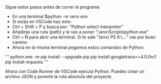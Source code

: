 Sigue estos pasos antes de correr el programa

- En una terminal $python -m venv env
- Si estás en VSCode haz esto:
- Ctrl + Shift + P y busca por: "Python select interpreter"
- Añadirás una ruta (path) y le vas a poner ".\env\Scripts\python.exe"
- Ctrl + Ñ para abrir una terminal. Si te sale "(env) PS X:\\..." vas por buen camino
- Ahora en la misma terminal pegamos estos comandos de Python:

'''
python.exe -m pip install --upgrade pip
pip install googletrans==4.0.0rc1
pip install requests
'''

Ahora con Code Runner de VSCode ejecuta Python. Puedes crear un archivo JSON y ponerle la ruta absoluta del proyecto